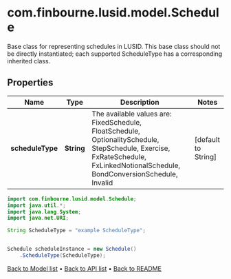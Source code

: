 # com.finbourne.lusid.model.Schedule
Base class for representing schedules in LUSID.  This base class should not be directly instantiated; each supported ScheduleType has a corresponding inherited class.

## Properties

Name | Type | Description | Notes
------------ | ------------- | ------------- | -------------
**scheduleType** | **String** | The available values are: FixedSchedule, FloatSchedule, OptionalitySchedule, StepSchedule, Exercise, FxRateSchedule, FxLinkedNotionalSchedule, BondConversionSchedule, Invalid | [default to String]

```java
import com.finbourne.lusid.model.Schedule;
import java.util.*;
import java.lang.System;
import java.net.URI;

String ScheduleType = "example ScheduleType";


Schedule scheduleInstance = new Schedule()
    .ScheduleType(ScheduleType);
```


[Back to Model list](../README.md#documentation-for-models) &#8226; [Back to API list](../README.md#documentation-for-api-endpoints) &#8226; [Back to README](../README.md)
